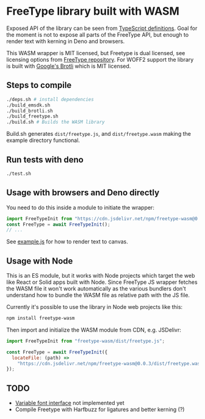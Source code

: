 # FreeType library built with WASM

Exposed API of the library can be seen from
[TypeScript definitions](./dist/freetype.d.ts). Goal for the moment is not to
expose all parts of the FreeType API, but enough to render text with kerning in
Deno and browsers.

This WASM wrapper is MIT licensed, but Freetype is dual licensed, see licensing
options from [FreeType repository](https://github.com/freetype/freetype). For
WOFF2 support the library is built with
[Google's Brotli](https://github.com/google/brotli) which is MIT licensed.

## Steps to compile

```bash
./deps.sh # install dependencies
./build_emsdk.sh
./build_brotli.sh
./build_freetype.sh
./build.sh # Builds the WASM library
```

Build.sh generates `dist/freetype.js`, and `dist/freetype.wasm` making the
example directory functional.

## Run tests with deno

```bash
./test.sh
```

## Usage with browsers and Deno directly

You need to do this inside a module to initiate the wrapper:

```javascript
import FreeTypeInit from "https://cdn.jsdelivr.net/npm/freetype-wasm@0.0.3/dist/freetype.js";
const FreeType = await FreeTypeInit();
// ...
```

See [example.js](example/example.js) for how to render text to canvas.

## Usage with Node

This is an ES module, but it works with Node projects which target the web like
React or Solid apps built with Node. Since FreeType JS wrapper fetches the WASM
file it won't work automatically as the various bundlers don't understand how to
bundle the WASM file as relative path with the JS file.

Currently it's possible to use the library in Node web projects like this:

```bash
npm install freetype-wasm
```

Then import and initialize the WASM module from CDN, e.g. JSDelivr:

```javascript
import FreeTypeInit from "freetype-wasm/dist/freetype.js";

const FreeType = await FreeTypeInit({
  locateFile: (path) =>
    "https://cdn.jsdelivr.net/npm/freetype-wasm@0.0.3/dist/freetype.wasm",
});
```

## TODO

- [Variable font interface](https://freetype.org/freetype2/docs/reference/ft2-multiple_masters.html)
  not implemented yet
- Compile Freetype with Harfbuzz for ligatures and better kerning (?)
